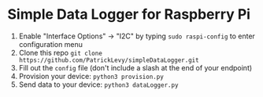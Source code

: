 # Simple Data Logger for Raspberry Pi
1. Enable "Interface Options" -> "I2C" by typing `sudo raspi-config` to enter configuration menu
2. Clone this repo `git clone https://github.com/PatrickLevy/simpleDataLogger.git`
3. Fill out the `config` file (don't include a slash at the end of your endpoint)
4. Provision your device: `python3 provision.py`
5. Send data to your device: `python3 dataLogger.py`
